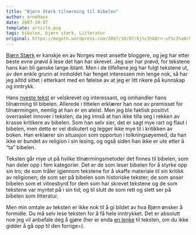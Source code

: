 ```yaml
---
title: "Bjørn Stærk tilnærming til bibelen"
author: arnehass
date: 2007-10-07
template: article.pug
tags: bibelen, bjørn stærk, Litteratur
original: https://megoth.wordpress.com/2007/10/07/bj%c3%b8rn-st%c3%a6rk-tiln%c3%a6rming-til-bibelen/
---
```


<p><a href="http://blog.bearstrong.net/">Bjørn Stærk</a> er kanskje en av Norges mest ansette bloggere, og jeg har etter beste evne prøvd å lese det han har skrevet. Jeg sier har prøvd, for tekstene hans kan bli ganske lange iblant. Men i de tilfellene jeg har fulgt tekstene ut, av den enkle grunn at innholdet har fenget interessen min lenge nok, så har jeg alltid sittet i etterkant med en følelse av at jeg er litt rikere på kunnskap og inntrykk.</p>
<span class="more"></span>
<p>Hans <a title="An Atheist Reads the Bible" href="http://blog.bearstrong.net/articles/2007/10/07/an-atheist-reads-the-bible">nyeste tekst</a> er velskrevet og interessant, og omhandler hans tilnærming til bibelen. Allerede i tittelen erklærer han noe av premisset for tilnærmingen, nemlig at han er en ateist. Men jeg ble faktisk positivt overrasket innover i teksten, da jeg innså at han ikke tilla seg i rekken av krasse kritikere av bibelen. Som han selv sier, det er sagt mye rart og flaut i bibelen, men dette er vel diskutert og legger ikke mye til i kritikken av boken. Han erklærer sin situasjon som opportun i tolkningsøyemed, da han ikke er bundet av religion i sin lesing, og også siden han ikke er ute etter å “ta” bibelen.</p>
<p>Teksten går mye ut på hvilke tilnærmingsmetoder det finnes til bibelen, som han deler opp i fem kategorier. Det er de som leser bibelen for å styrke opp sin tro; de som tråler igjennom tekstene for å skaffe materiale til sin kritikk av religionen; de som ser på bibelen som historiske tekster; de som anser bibelen som et vitnesbyrd for dem som har skrevet tekstene og de som tekstene var myntet på i sin tid; og til slutt de som rett og slett ser på bibelen som litteratur.</p>
<p>Men min omtale av teksten er ikke nok til å gi bildet av hva Bjørn ønsker å formidle. Du må selv lese teksten for å få hele inntrykket. Det er absolutt noe jeg vil anbefale deg å gjøre (her er enda <a href="http://blog.bearstrong.net/articles/2007/10/07/an-atheist-reads-the-bible">en lenke</a> til teksten, om du ikke gidder å gå opp til den forrige=).</p>
